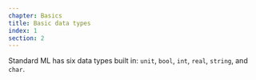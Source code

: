 ```yaml
---
chapter: Basics
title: Basic data types
index: 1
section: 2
---
```


Standard ML has six data types built in: `unit`, `bool`, `int`, `real`, `string`, and `char`.
